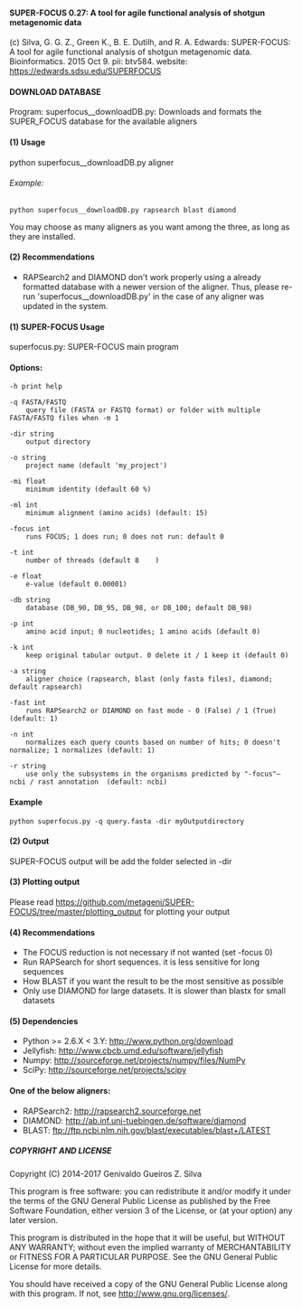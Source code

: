 #### SUPER-FOCUS 0.27: A tool for agile functional analysis of shotgun metagenomic data
(c) Silva, G. G. Z., Green K., B. E. Dutilh, and R. A. Edwards: 
		SUPER-FOCUS: A tool for agile functional analysis of shotgun metagenomic data. Bioinformatics. 2015 Oct 9. pii: btv584. website: https://edwards.sdsu.edu/SUPERFOCUS


#### DOWNLOAD DATABASE

Program: superfocus__downloadDB.py: Downloads and formats the SUPER_FOCUS database for the available aligners
#### (1) Usage

python superfocus__downloadDB.py aligner

###### Example: 
	python superfocus__downloadDB.py rapsearch blast diamond


You may choose as many aligners as you want among the three, as long as they are installed.

#### (2) Recommendations
- RAPSearch2 and DIAMOND don't work properly using a already formatted database with a newer version of the aligner. Thus, please re-run 'superfocus__downloadDB.py' in the case of any aligner was updated in the 
	  system.


#### (1) SUPER-FOCUS Usage

superfocus.py: SUPER-FOCUS main program

#### Options:

	-h print help
	
	-q FASTA/FASTQ
		query file (FASTA or FASTQ format) or folder with multiple FASTA/FASTQ files when -m 1

	-dir string
		output directory

	-o string
		project name (default 'my_project')
	
	-mi float
		minimum identity (default 60 %)

	-ml int
		minimum alignment (amino acids) (default: 15)

	-focus int
		runs FOCUS; 1 does run; 0 does not run: default 0

	-t int
		number of threads (default 8	)

	-e float
		e-value (default 0.00001)

	-db string
		database (DB_90, DB_95, DB_98, or DB_100; default DB_98)

	-p int
		amino acid input; 0 nucleotides; 1 amino acids (default 0)
		
	-k int
		keep original tabular output. 0 delete it / 1 keep it (default 0)

	-a string
		aligner choice (rapsearch, blast (only fasta files), diamond; default rapsearch)

	-fast int
		runs RAPSearch2 or DIAMOND on fast mode - 0 (False) / 1 (True) (default: 1)	
  
	-n int
		normalizes each query counts based on number of hits; 0 doesn't normalize; 1 normalizes (default: 1)

	-r string
		use only the subsystems in the organisms predicted by "-focus"– ncbi / rast annotation  (default: ncbi)
		
#### Example
	python superfocus.py -q query.fasta -dir myOutputdirectory
	 
#### (2) Output
SUPER-FOCUS output will be add the folder selected in -dir

#### (3) Plotting output
Please read https://github.com/metageni/SUPER-FOCUS/tree/master/plotting_output for plotting your output

#### (4) Recommendations
- The FOCUS reduction is not necessary if not wanted (set -focus 0)
- Run RAPSearch for short sequences. it is less sensitive for long sequences
- How BLAST if you want the result to be the most sensitive as possible
- Only use DIAMOND for large datasets. It is slower than blastx for small datasets

#### (5) Dependencies
- Python >= 2.6.X < 3.Y: http://www.python.org/download
- Jellyfish: http://www.cbcb.umd.edu/software/jellyfish
- Numpy: http://sourceforge.net/projects/numpy/files/NumPy
- SciPy: http://sourceforge.net/projects/scipy

#### One of the below aligners:
- RAPSearch2: http://rapsearch2.sourceforge.net
- DIAMOND: http://ab.inf.uni-tuebingen.de/software/diamond
- BLAST: ftp://ftp.ncbi.nlm.nih.gov/blast/executables/blast+/LATEST

##### COPYRIGHT AND LICENSE

Copyright (C) 2014-2017  Genivaldo Gueiros Z. Silva

This program is free software: you can redistribute it and/or modify it under
the terms of the GNU General Public License as published by the Free Software
Foundation, either version 3 of the License, or (at your option) any later
version.

This program is distributed in the hope that it will be useful, but WITHOUT ANY
WARRANTY; without even the implied warranty of MERCHANTABILITY or FITNESS FOR A
PARTICULAR PURPOSE.  See the GNU General Public License for more details.

You should have received a copy of the GNU General Public License along with
this program.  If not, see <http://www.gnu.org/licenses/>.
